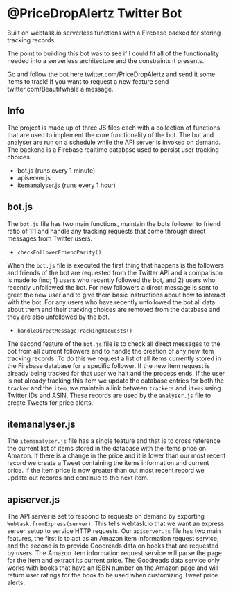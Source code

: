 # @PriceDropAlertz Twitter Bot

Built on webtask.io serverless functions with a Firebase backed for storing
tracking records.

The point to building this bot was to see if I could fit all of the
functionality needed into a serverless architecture and the constraints it
presents.

Go and follow the bot here twitter.com/PriceDropAlertz and send it some
items to track! If you want to request a new feature send twitter.com/Beautifwhale a message.

## Info

The project is made up of three JS files each with a collection of functions
that are used to implement the core functionality of the bot. The bot and
analyser are run on a schedule while the API server is invoked on demand. The
backend is a Firebase realtime database used to persist user tracking choices.

- bot.js (runs every 1 minute)
- apiserver.js
- itemanalyser.js (runs every 1 hour)

## bot.js

The `bot.js` file has two main functions, maintain the bots follower to friend
ratio of 1:1 and handle any tracking requests that come through direct messages
from Twitter users.

- `checkFollowerFriendParity()`

When the `bot.js` file is executed the first thing that happens is the followers
and friends of the bot are requested from the Twitter API and a comparison is
made to find; 1) users who recently followed the bot, and 2) users who recently
unfollowed the bot. For new followers a direct message is sent to greet the new
user and to give them basic instructions about how to interact with the bot. For
any users who have recently unfollowed the bot all data about them and their
tracking choices are removed from the database and they are also unfollowed by
the bot.

- `handleDirectMessageTrackingRequests()`

The second feature of the `bot.js` file is to check all direct messages to the
bot from all current followers and to handle the creation of any new item tracking
records. To do this we request a list of all items currently stored in the
Firebase database for a specific follower. If the new item request is already
being tracked for that user we halt and the process ends. If the user is not
already tracking this item we update the database entries for both the `tracker`
and the `item`, we maintain a link between `trackers` and `items` using Twitter
IDs and ASIN. These records are used by the `analyser.js` file to create Tweets
for price alerts.

## itemanalyser.js

The `itemanalyser.js` file has a single feature and that is to cross reference the
current list of items stored in the database with the items price on Amazon. If
there is a change in the price and it is lower than our most recent record we
create a Tweet containing the items information and current price. If the item
price is now greater than out most recent record we update out records and
continue to the next item.

## apiserver.js

The API server is set to respond to requests on demand by exporting
`Webtask.fromExpress(server)`. This tells webtask.io that we want an express
server setup to service HTTP requests. Our `apiserver.js` file has two main
features, the first is to act as an Amazon item information request service, and
the second is to provide Goodreads data on books that are requested by users.
The Amazon item information request service will parse the page for the item and
extract its current price. The Goodreads data service only works with books that
have an ISBN number on the Amazon page and will return user ratings for the book
to be used when customizing Tweet price alerts.
